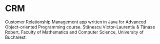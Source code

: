 # CRM
Customer Relationship Management app written in Java for Advanced Object-oriented Programming course. Stănescu Victor-Laurențiu &amp; Tănase Robert, Faculty of Mathematics and Computer Science, University of Bucharest.
